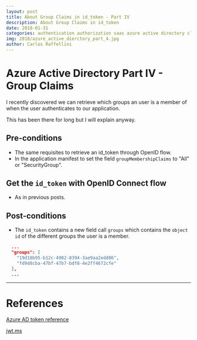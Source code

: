 ```yaml
---
layout: post
title: About Group Claims in id_token - Part IV
description: About Group Claims in id_token
date: 2018-01-31
categories: authentication authorization saas azure active directory claims
img: 2018/azure_active_dierctory_part_4.jpg
author: Carlos Raffellini
---
```


# Azure Active Directory Part IV - Group Claims

I recently discovered we can retrieve which groups an user is a member of when the user authenticates to our application.

This has been there for long but I will explain anyway.

## Pre-conditions

- The same requisites to retrieve an id_token through OpenID flow.
- In the application manifest to set the field `groupMembershipClaims` to "All" or "SecurityGroup".

## Get the `id_token` with OpenID Connect flow

- As in previous posts.

## Post-conditions

- The `id_token` contains a new field call `groups` which contains the `object id` of the different groups the user is a member.

```json
  ...
  "groups": [
    "19d18b95-b12c-4982-8394-3ae9aa2edd86",
    "fd9d8cba-47bf-47b7-bdf8-4e2ff4672cfe"
  ],
  ...
```

---

# References

[Azure AD token reference](https://docs.microsoft.com/en-us/azure/active-directory/develop/active-directory-token-and-claims)

[jwt.ms](https://jwt.ms/)
